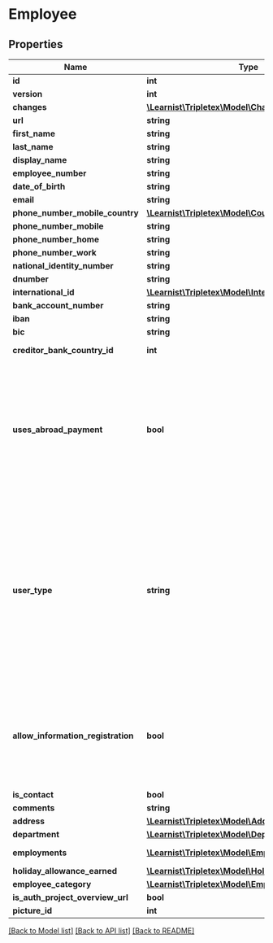 # Employee

## Properties
Name | Type | Description | Notes
------------ | ------------- | ------------- | -------------
**id** | **int** |  | [optional] 
**version** | **int** |  | [optional] 
**changes** | [**\Learnist\Tripletex\Model\Change[]**](Change.md) |  | [optional] 
**url** | **string** |  | [optional] 
**first_name** | **string** |  | 
**last_name** | **string** |  | 
**display_name** | **string** |  | [optional] 
**employee_number** | **string** |  | [optional] 
**date_of_birth** | **string** |  | [optional] 
**email** | **string** |  | [optional] 
**phone_number_mobile_country** | [**\Learnist\Tripletex\Model\Country**](Country.md) |  | [optional] 
**phone_number_mobile** | **string** |  | [optional] 
**phone_number_home** | **string** |  | [optional] 
**phone_number_work** | **string** |  | [optional] 
**national_identity_number** | **string** |  | [optional] 
**dnumber** | **string** |  | [optional] 
**international_id** | [**\Learnist\Tripletex\Model\InternationalId**](InternationalId.md) |  | [optional] 
**bank_account_number** | **string** |  | [optional] 
**iban** | **string** | IBAN field | [optional] 
**bic** | **string** | Bic (swift) field | [optional] 
**creditor_bank_country_id** | **int** | Country of creditor bank field | [optional] 
**uses_abroad_payment** | **bool** | UsesAbroadPayment field. Determines if we should use domestic or abroad remittance. To be able to use abroad remittance, one has to: 1: have Autopay 2: have valid combination of the fields Iban, Bic (swift) and Country of creditor bank. | [optional] 
**user_type** | **string** | Define the employee&#x27;s user type.&lt;br&gt;STANDARD: Reduced access. Users with limited system entitlements.&lt;br&gt;EXTENDED: Users can be given all system entitlements.&lt;br&gt;NO_ACCESS: User with no log on access.&lt;br&gt;Users with access to Tripletex must confirm the email address. | [optional] 
**allow_information_registration** | **bool** | Determines if salary information can be registered on the user including hours, travel expenses and employee expenses. The user may also be selected as a project member on projects. | [optional] 
**is_contact** | **bool** |  | [optional] 
**comments** | **string** |  | [optional] 
**address** | [**\Learnist\Tripletex\Model\Address**](Address.md) |  | [optional] 
**department** | [**\Learnist\Tripletex\Model\Department**](Department.md) |  | [optional] 
**employments** | [**\Learnist\Tripletex\Model\Employment[]**](Employment.md) | Employments tied to the employee | [optional] 
**holiday_allowance_earned** | [**\Learnist\Tripletex\Model\HolidayAllowanceEarned**](HolidayAllowanceEarned.md) |  | [optional] 
**employee_category** | [**\Learnist\Tripletex\Model\EmployeeCategory**](EmployeeCategory.md) |  | [optional] 
**is_auth_project_overview_url** | **bool** |  | [optional] 
**picture_id** | **int** |  | [optional] 

[[Back to Model list]](../../README.md#documentation-for-models) [[Back to API list]](../../README.md#documentation-for-api-endpoints) [[Back to README]](../../README.md)

